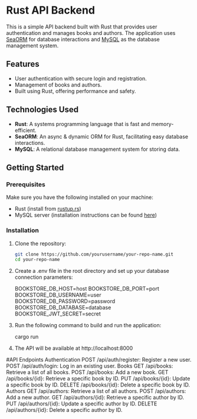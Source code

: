 # Rust API Backend

This is a simple API backend built with Rust that provides user authentication and manages books and authors. The application uses [SeaORM](https://www.sea-orm.org/) for database interactions and [MySQL](https://www.mysql.com/) as the database management system.

## Features

- User authentication with secure login and registration.
- Management of books and authors.
- Built using Rust, offering performance and safety.

## Technologies Used

- **Rust**: A systems programming language that is fast and memory-efficient.
- **SeaORM**: An async & dynamic ORM for Rust, facilitating easy database interactions.
- **MySQL**: A relational database management system for storing data.

## Getting Started

### Prerequisites

Make sure you have the following installed on your machine:

- Rust (install from [rustup.rs](https://rustup.rs/))
- MySQL server (installation instructions can be found [here](https://dev.mysql.com/doc/refman/8.0/en/installing.html))

### Installation

1. Clone the repository:

   ```bash
   git clone https://github.com/yourusername/your-repo-name.git
   cd your-repo-name

2. Create a .env file in the root directory and set up your database connection parameters:

   BOOKSTORE_DB_HOST=host
   BOOKSTORE_DB_PORT=port
   BOOKSTORE_DB_USERNAME=user
   BOOKSTORE_DB_PASSWORD=password
   BOOKSTORE_DB_DATABASE=database
   BOOKSTORE_JWT_SECRET=secret

3. Run the following command to build and run the application:

   cargo run

4. The API will be available at http://localhost:8000


#API Endpoints
Authentication
POST /api/auth/register: Register a new user.
POST /api/auth/login: Log in an existing user.
Books
GET /api/books: Retrieve a list of all books.
POST /api/books: Add a new book.
GET /api/books/{id}: Retrieve a specific book by ID.
PUT /api/books/{id}: Update a specific book by ID.
DELETE /api/books/{id}: Delete a specific book by ID.
Authors
GET /api/authors: Retrieve a list of all authors.
POST /api/authors: Add a new author.
GET /api/authors/{id}: Retrieve a specific author by ID.
PUT /api/authors/{id}: Update a specific author by ID.
DELETE /api/authors/{id}: Delete a specific author by ID.

